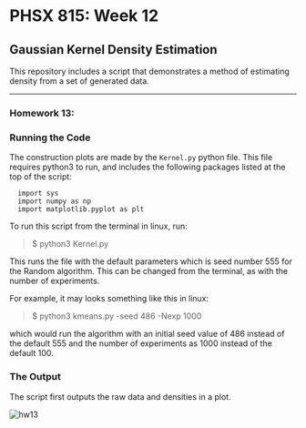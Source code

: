 # PHSX 815: Week 12
## Gaussian Kernel Density Estimation

This repository includes a script that demonstrates a method of estimating density from a set of generated data. 

---

### Homework 13:

### Running the Code
The construction plots are made by the `Kernel.py` python file. This file requires python3 to run, and includes the following packages listed at the top of the script:

```
  import sys
  import numpy as np
  import matplotlib.pyplot as plt
```

To run this script from the terminal in linux, run:

> $ python3 Kernel.py

This runs the file with the default parameters which is seed number 555 for the Random algorithm. This can be changed from the terminal, as with the number of experiments.

For example, it may looks something like this in linux:

> $ python3 kmeans.py -seed 486 -Nexp 1000

which would run the algorithm with an initial seed value of 486 instead of the default 555 and the number of experiments as 1000 instead of the default 100.

### The Output

The script first outputs the raw data and densities in a plot.

![hw13](https://user-images.githubusercontent.com/76142511/235572316-27ba4f21-3e59-4932-b330-0b378b4d8847.png)

